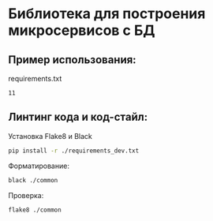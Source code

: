 # Библиотека для построения микросервисов с БД

## Пример использования:


requirements.txt
```text
11
```

## Линтинг кода и код-стайл:

Установка Flake8 и Black
```sh
pip install -r ./requirements_dev.txt
```
Форматирование:
```sh
black ./common
```

Проверка:
```text
flake8 ./common
```